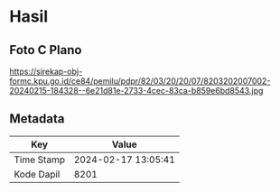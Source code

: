 # Hasil

## Foto C Plano

https://sirekap-obj-formc.kpu.go.id/ce84/pemilu/pdpr/82/03/20/20/07/8203202007002-20240215-184328--6e21d81e-2733-4cec-83ca-b859e6bd8543.jpg


## Metadata

| Key        | Value               |
| ---------- | ------------------- |
| Time Stamp | 2024-02-17 13:05:41 |
| Kode Dapil | 8201                |



